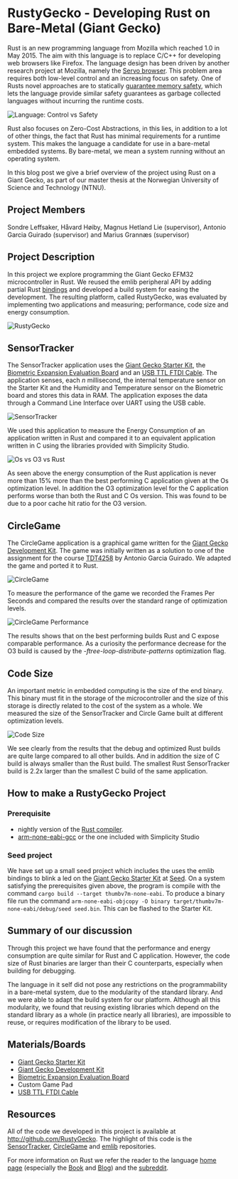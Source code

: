 # RustyGecko - Developing Rust on Bare-Metal (Giant Gecko) #

Rust is an new programming language from Mozilla which reached 1.0 in May 2015.
The aim with this language is to replace C/C++ for developing web browsers like Firefox.
The language design has been driven by another research project at Mozilla, namely the [Servo browser](https://en.wikipedia.org/wiki/Servo_(layout_engine)).
This problem area requires both low-level control and an increasing focus on safety.
One of Rusts novel approaches are to statically [guarantee memory safety](https://air.mozilla.org/guaranteeing-memory-safety-in-rust/), which lets the language provide similar safety guarantees as garbage collected languages without incurring the runtime costs.

![Language: Control vs Safety](img/ControlSafetyRust.png)

Rust also focuses on Zero-Cost Abstractions, in this lies, in addition to a lot of other things, the fact that Rust has minimal requirements for a runtime system.
This makes the language a candidate for use in a bare-metal embedded systems.
By bare-metal, we mean a system running without an operating system.

In this blog post we give a brief overview of the project using Rust on a Giant Gecko, as part of our master thesis at the Norwegian University of Science and Technology (NTNU).

## Project Members ##

Sondre Leffsaker, Håvard Høiby, Magnus Hetland Lie (supervisor), Antonio Garcia Guirado (supervisor) and Marius Grannæs (supervisor)

## Project Description ##

In this project we explore programming the Giant Gecko EFM32 microcontroller in Rust.
We reused the emlib peripheral API by adding partial Rust [bindings](http://blog.rust-lang.org/2015/04/24/Rust-Once-Run-Everywhere.html) and developed a build system for easing the development.
The resulting platform, called RustyGecko, was evaluated by implementing two applications and measuring; performance, code size and energy consumption.

![RustyGecko](img/RustyGecko-all.png)

## SensorTracker ##

The SensorTracker application uses the [Giant Gecko Starter Kit][stk], the [Biometric Expansion Evaluation Board][bio] and an [USB TTL FTDI Cable][ftdi].
The application senses, each _n_ millisecond, the internal temperature sensor on the Starter Kit and the Humidity and Temperature sensor on the Biometric board and stores this data in RAM.
The application exposes the data through a Command Line Interface over UART using the USB cable.

![SensorTracker](img/project-i.png)

We used this application to measure the Energy Consumption of an application written in Rust and compared it to an equivalent application written in C using the libraries provided with Simplicity Studio.

![Os vs O3 vs Rust](img/best.png)

As seen above the energy consumption of the Rust application is never more than 15% more than the best performing C application given at the Os optimization level.
In addition the O3 optimization level for the C application performs worse than both the Rust and C Os version.
This was found to be due to a poor cache hit ratio for the O3 version.

## CircleGame ##

The CircleGame application is a graphical game written for the [Giant Gecko Development Kit][dk].
The game was initially written as a solution to one of the assignment for the course [TDT4258](http://www.ntnu.edu/studies/courses/TDT4258) by Antonio Garcia Guirado.
We adapted the game and ported it to Rust.

![CircleGame](img/circle-game.jpg)

To measure the performance of the game we recorded the Frames Per Seconds and compared the results over the standard range of optimization levels.

![CircleGame Performance](img/perf.png)

The results shows that on the best performing builds Rust and C expose comparable performance.
As a curiosity the performance decrease for the O3 build is caused by the _-ftree-loop-distribute-patterns_ optimization flag.

## Code Size ##

An important metric in embedded computing is the size of the end binary.
This binary must fit in the storage of the microcontroller and the size of this storage is directly related to the cost of the system as a whole.
We measured the size of the SensorTracker and Circle Game built at different optimization levels.

![Code Size](img/size.png)

We see clearly from the results that the debug and optimized Rust builds are quite large compared to all other builds.
And in addition the size of C build is always smaller than the Rust build.
The smallest Rust SensorTracker build is 2.2x larger than the smallest C build of the same application.

## How to make a RustyGecko Project ##

### Prerequisite ###
- nightly version of the [Rust compiler](http://www.rust-lang.org/install.html).
- [arm-none-eabi-gcc](https://launchpad.net/gcc-arm-embedded/+download) or the one included with Simplicity Studio

### Seed project ###

We have set up a small seed project which includes the uses the emlib bindings to blink a led on the [Giant Gecko Starter Kit][stk] at [Seed](https://github.com/RustyGecko/seed).
On a system satisfying the prerequisites given above, the program is compile with the command `cargo build --target thumbv7m-none-eabi`.
To produce a binary file run the command `arm-none-eabi-objcopy -O binary target/thumbv7m-none-eabi/debug/seed seed.bin`.
This can be flashed to the Starter Kit.

## Summary of our discussion ##

Through this project we have found that the performance and energy consumption are quite similar for Rust and C application.
However, the code size of Rust binaries are larger than their C counterparts, especially when building for debugging.

The language in it self did not pose any restrictions on the programmability in a bare-metal system, due to the modularity of the standard library.
And we were able to adapt the build system for our platform.
Although all this modularity, we found that reusing existing libraries which depend on the standard library as a whole (in practice nearly all libraries), are impossible to reuse, or requires modification of the library to be used.

## Materials/Boards ##
- [Giant Gecko Starter Kit][stk]
- [Giant Gecko Development Kit][dk]
- [Biometric Expansion Evaluation Board][bio]
- Custom Game Pad
- [USB TTL FTDI Cable][ftdi]

## Resources ##

All of the code we developed in this project is available at <http://github.com/RustyGecko>.
The highlight of this code is the [SensorTracker](https://github.com/RustyGecko/sensor-tracker), [CircleGame](https://github.com/RustyGecko/circle-game) and [emlib](https://github.com/RustyGecko/emlib) repositories.

For more information on Rust we refer the reader to the language [home page](http://rust-lang.org) (especially the [Book](https://doc.rust-lang.org/stable/book/) and [Blog](http://blog.rust-lang.org/)) and the [subreddit](http://www.reddit.com/r/rust).


[stk]: https://www.silabs.com/products/mcu/lowpower/Pages/efm32gg-stk3700.aspx
[dk]: https://www.silabs.com/products/mcu/lowpower/Pages/efm32gg-dk3750.aspx
[bio]: http://www.silabs.com/products/sensors/Pages/biometric-exp-evb.aspx
[ftdi]: http://www.ftdichip.com/Products/Cables/USBTTLSerial.htm